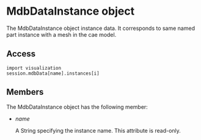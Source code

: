 # MdbDataInstance object

The MdbDataInstance object instance data. It corresponds to same named part instance with a mesh in the cae model.

## Access

```
import visualization
session.mdbData[name].instances[i]
```

## Members

The MdbDataInstance object has the following member:

- *name*

  A String specifying the instance name. This attribute is read-only.